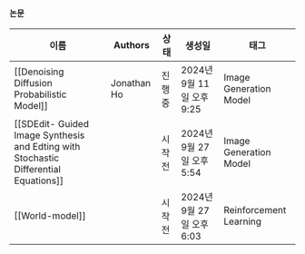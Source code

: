 #### 논문
|이름|Authors|상태|생성일|태그|
|---|---|---|---|---|
|[[Denoising Diffusion Probabilistic Model]]|Jonathan Ho|진행 중|2024년 9월 11일 오후 9:25|Image Generation Model|
|[[SDEdit- Guided Image Synthesis and Edting with Stochastic Differential Equations]]||시작 전|2024년 9월 27일 오후 5:54|Image Generation Model|
|[[World-model]]||시작 전|2024년 9월 27일 오후 6:03|Reinforcement Learning|